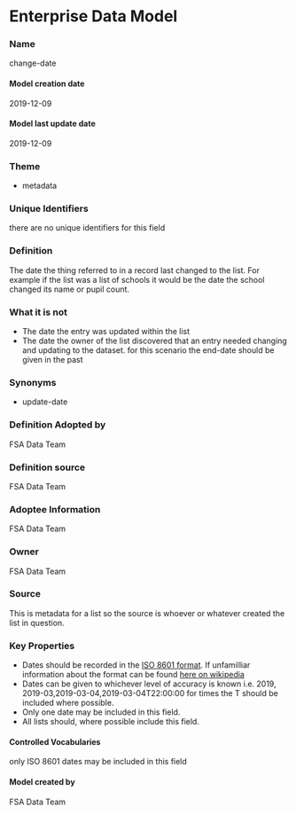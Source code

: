 # Enterprise Data Model
### Name
change-date
#### Model creation date
2019-12-09
#### Model last update date
2019-12-09
### Theme
*   metadata

### Unique Identifiers
there are no unique identifiers for this field
### Definition
The date the thing referred to in a record last changed to the list. For example if the list was a list of schools it would be the date the school changed its name or pupil count.
### What it is not
*   The date the entry was updated within the list
*   The date the owner of the list discovered that an entry needed changing and updating to the dataset. for this scenario the end-date should be given in the past

### Synonyms
*   update-date
### Definition Adopted by
FSA Data Team
### Definition source
FSA Data Team
### Adoptee Information
FSA Data Team
### Owner
FSA Data Team
### Source
This is metadata for a list so the source is whoever or whatever created the list in question.
### Key Properties
*   Dates should be recorded in the [ISO 8601 format](https://www.iso.org/iso-8601-date-and-time-format.html). If unfamilliar information about the format can be found [here on wikipedia](https://en.wikipedia.org/wiki/ISO_8601)
*   Dates can be given to whichever level of accuracy is known i.e. 2019, 2019-03,2019-03-04,2019-03-04T22:00:00 for times the T should be included where possible.
*   Only one date may be included in this field.
*   All lists should, where possible include this field.

#### Controlled Vocabularies
only ISO 8601 dates may be included in this field

#### Model created by
FSA Data Team
